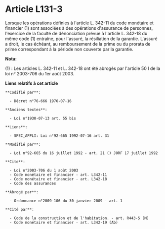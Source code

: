# Article L131-3

Lorsque les opérations définies à l'article L. 342-11 du code monétaire et financier (1) sont associées à des opérations
d'assurance de personnes, l'exercice de la faculté de dénonciation prévue à l'article L. 342-18 du même code (1) entraîne,
pour l'assuré, la résiliation de la garantie. L'assuré a droit, le cas échéant, au remboursement de la prime ou du prorata de
prime correspondant à la période non couverte par la garantie.

**Nota:**

(1) : Les articles L. 342-11 et L. 342-18 ont été abrogés par l'article 50 I de la loi n° 2003-706 du 1er août 2003.

**Liens relatifs à cet article**

	**Codifié par**:

	  - Décret n°76-666 1976-07-16

	**Anciens textes**:

	  - Loi n°1930-07-13 art. 55 bis

	**Liens**:

	  - SPEC_APPLI: Loi n°92-665 1992-07-16 art. 31

	**Modifié par**:

	  - Loi n°92-665 du 16 juillet 1992 - art. 21 () JORF 17 juillet 1992

	**Cite**:

	  - Loi n°2003-706 du 1 août 2003
	  - Code monétaire et financier - art. L342-11
	  - Code monétaire et financier - art. L342-18
	  - Code des assurances

	**Abrogé par**:

	  - Ordonnance n°2009-106 du 30 janvier 2009 - art. 1

	**Cité par**:

	  - Code de la construction et de l'habitation. - art. R443-5 (M)
	  - Code monétaire et financier - art. L342-19 (Ab)
